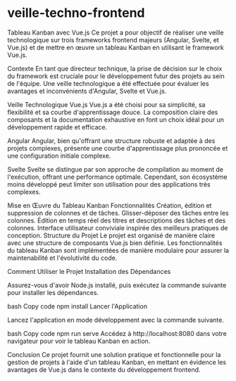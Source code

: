 # veille-techno-frontend
 
Tableau Kanban avec Vue.js
Ce projet a pour objectif de réaliser une veille technologique sur trois frameworks frontend majeurs (Angular, Svelte, et Vue.js) et de mettre en œuvre un tableau Kanban en utilisant le framework Vue.js.

Contexte
En tant que directeur technique, la prise de décision sur le choix du framework est cruciale pour le développement futur des projets au sein de l'équipe. Une veille technologique a été effectuée pour évaluer les avantages et inconvénients d'Angular, Svelte et Vue.js.

Veille Technologique
Vue.js
Vue.js a été choisi pour sa simplicité, sa flexibilité et sa courbe d'apprentissage douce. La composition claire des composants et la documentation exhaustive en font un choix idéal pour un développement rapide et efficace.

Angular
Angular, bien qu'offrant une structure robuste et adaptée à des projets complexes, présente une courbe d'apprentissage plus prononcée et une configuration initiale complexe.

Svelte
Svelte se distingue par son approche de compilation au moment de l'exécution, offrant une performance optimale. Cependant, son écosystème moins développé peut limiter son utilisation pour des applications très complexes.

Mise en Œuvre du Tableau Kanban
Fonctionnalités
Création, édition et suppression de colonnes et de tâches.
Glisser-déposer des tâches entre les colonnes.
Édition en temps réel des titres et descriptions des tâches et des colonnes.
Interface utilisateur conviviale inspirée des meilleurs pratiques de conception.
Structure du Projet
Le projet est organisé de manière claire avec une structure de composants Vue.js bien définie. Les fonctionnalités du tableau Kanban sont implémentées de manière modulaire pour assurer la maintenabilité et l'évolutivité du code.

Comment Utiliser le Projet
Installation des Dépendances

Assurez-vous d'avoir Node.js installé, puis exécutez la commande suivante pour installer les dépendances.

bash
Copy code
npm install
Lancer l'Application

Lancez l'application en mode développement avec la commande suivante.

bash
Copy code
npm run serve
Accédez à http://localhost:8080 dans votre navigateur pour voir le tableau Kanban en action.

Conclusion
Ce projet fournit une solution pratique et fonctionnelle pour la gestion de projets à l'aide d'un tableau Kanban, en mettant en évidence les avantages de Vue.js dans le contexte du développement frontend.